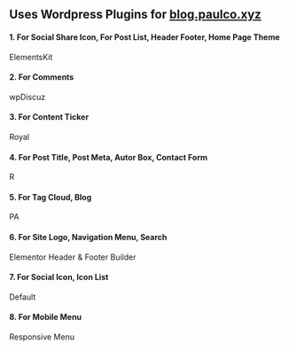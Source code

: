 ## Uses Wordpress Plugins for [blog.paulco.xyz](https://blog.paulco.xyz)
#### 1. For Social Share Icon, For Post List, Header Footer, Home Page Theme

ElementsKit

#### 2. For Comments

wpDiscuz

#### 3. For Content Ticker

Royal

#### 4. For Post Title, Post Meta, Autor Box, Contact Form

R

#### 5. For Tag Cloud, Blog

PA

#### 6. For Site Logo, Navigation Menu, Search
Elementor Header & Footer Builder

#### 7. For Social Icon, Icon List
Default

#### 8. For Mobile Menu

Responsive Menu

